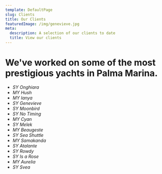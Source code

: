 ```yaml
---
template: DefaultPage
slug: Clients
title: Our Clients
featuredImage: /img/genevieve.jpg
meta:
  description: A selection of our clients to date
  title: View our clients
---
```

# We've worked on some of the most prestigious yachts in Palma Marina.

* _SY Onghiara_
* _MY Hush_
* _MY Ianya_
* _SY Genevieve_
* _SY Moonbird_
* _SY No Timing_
* _MY Cyan_
* _SY Melek_
* _MY Beaugeste_
* _SY Sea Shuttle_ 
* _MY Samakanda_
* _SY Atalante_
* _SY Rowdy_
* _SY Is a Rose_
* _MY Aurelia_
* _SY Svea_

